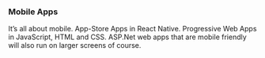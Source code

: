 ﻿### Mobile Apps
It’s all about mobile. App-Store Apps in React Native. Progressive Web Apps in JavaScript, HTML and CSS. ASP.Net web apps that are mobile friendly will also run on larger screens of course.